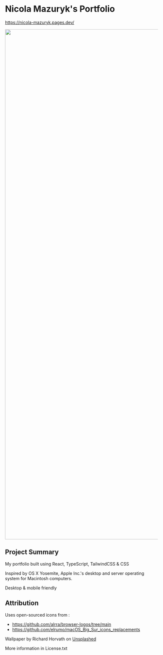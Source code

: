 # Nicola Mazuryk's Portfolio 

https://nicola-mazuryk.pages.dev/

<div align="center">
  
<img width="1680" alt="Screenshot 2024-03-01 at 15 14 56" src="https://github.com/nicomaz/my-portfolio/assets/139277771/b38c4ff0-23f0-4853-9e85-599a7e55ae25">

</div> 

## Project Summary 

My portfolio built using React, TypeScript, TailwindCSS & CSS 

Inspired by OS X Yosemite, Apple Inc.'s desktop and server operating system for Macintosh computers.

Desktop & mobile friendly 

## Attribution 

Uses open-sourced icons from : 

- https://github.com/alrra/browser-logos/tree/main
- https://github.com/elrumo/macOS_Big_Sur_icons_replacements

Wallpaper by Richard Horvath on [Unsplashed](https://unsplash.com/photos/yellow-and-white-abstract-painting-_nWaeTF6qo0)

More information in License.txt 
